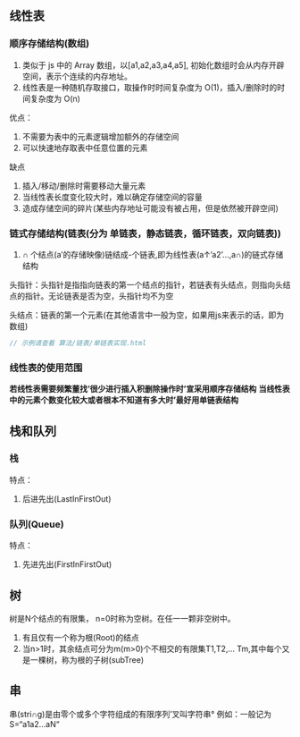 ## 线性表

### 顺序存储结构(数组)

1. 类似于 js 中的 Array 数组，以[a1,a2,a3,a4,a5], 初始化数组时会从内存开辟空间，表示个连续的内存地址。
2. 线性表是一种随机存取接口，取操作时时间复杂度为 O(1)，插入/删除时的时间复杂度为 O(n)

优点：

1. 不需要为表中的元素逻辑增加额外的存储空间
2. 可以快速地存取表中任意位置的元素

缺点

1. 插入/移动/删除时需要移动大量元素
2. 当线性表长度变化较大时，难以确定存储空间的容量
3. 造成存储空间的碎片(某些内存地址可能没有被占用，但是依然被开辟空间)

### 链式存储结构(链表(分为 单链表，静态链表，循环链表，双向链表))

1. ∩ 个结点(a′的存储映像)链结成-个链表,即为线性表(a↑’a2’...,a∩)的链式存储 结构

头指针：头指针是指指向链表的第一个结点的指针，若链表有头结点，则指向头结点的指针。无论链表是否为空，头指针均不为空

头结点：链表的第一个元素(在其他语言中一般为空，如果用js来表示的话，即为数组)

```js
// 示例请查看 算法/链表/单链表实现.html
```

### 线性表的使用范围 

**若线性表需要频繁董找’很少进行插入积删除操作时’宣采用顺序存储结构**
**当线性表中的元素个数变化较大或者根本不知道有多大时’最好用单链表结构**


## 栈和队列

### 栈

特点：
1. 后进先出(LastInFirstOut)

### 队列(Queue)

特点：
1. 先进先出(FirstInFirstOut)


## 树

树是N个结点的有限集，	n=0时称为空树。在任一一颗非空树中。
1. 有且仅有一个称为根(Root)的结点
2. 当n>1时，其余结点可分为m(m>0)个不相交的有限集T1,T2,... Tm,其中每个又是一棵树，称为根的子树(subTree)

## 串

串(stri∩g)是由零个或多个字符组成的有限序列’叉叫字符串° 例如：一般记为S=“a1a2...aN“

